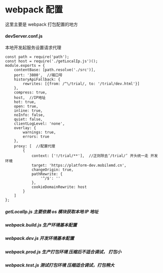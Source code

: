 # webpack 配置

这里主要是 webpack 打包配置的地方

#### devServer.conf.js

本地开发起服务设置请求代理

```code
const path = require('path');
const host = require('./getLocalIp.js')();
module.exports = {
    contentBase: [path.resolve('./src')],
    port: '3800',  //端口号
    historyApiFallback: {
        rewrites: [{from: /^\/trial/, to: '/trial/dev.html'}]
    },
    compress: true,
    host,  //IP地址
    hot: true,
    open: true,
    inline: true,
    noInfo: false,
    quiet: false,
    clientLogLevel: 'none',
    overlay: {
        warnings: true,
        errors: true
    },
    proxy: [  //配置代理
        {
            context: ['!/trial/**'],  //正则除去‘/trial/’ 开头统一走 开发环境
            target: 'https://platform-dev.mobilemd.cn',
            changeOrigin: true,
            pathRewrite: {
                '^/$': ''
            },
            cookieDomainRewrite: host
        }
    ]
};
```

##### getLocalIp.js 主要依赖 os 模块获取本地 IP 地址

##### webpack.build.js 生产环境基本配置

##### webpack.dev.js 开发环境基本配置

##### webpack.prod.js 生产打包环境 压缩后不适合调试， 打包小

##### webpack.test.js 测试打包环境 压缩适合调试，打包稍大
